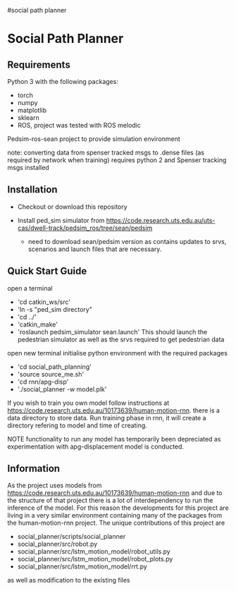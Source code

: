 #social path planner

Social Path Planner
===========================

Requirements
------------
Python 3 with the following packages:

* torch
* numpy
* matplotlib
* sklearn
* ROS, project was tested with ROS melodic

Pedsim-ros-sean project to provide simulation environment

note: converting data from spenser tracked msgs to .dense files (as required by
network when training) requires python 2 and Spenser tracking msgs installed


Installation
------------

* Checkout or download this repository

* Install ped_sim simulator from https://code.research.uts.edu.au/uts-cas/dwell-track/pedsim_ros/tree/sean/pedsim
    - need to download sean/pedsim version as contains updates to srvs,
      scenarios and launch files that are necessary. 

Quick Start Guide
-----------------

open a terminal 
* 'cd catkin_ws/src'
* 'ln -s "ped_sim directory"
* 'cd ../'
* 'catkin_make'
* 'roslaunch pedsim_simulator sean.launch'
This should launch the pedestrian simulator as well as the srvs required to get
pedestrian data

open new terminal
initialise python environment with the required packages
* 'cd social_path_planning'
* 'source source_me.sh'
* 'cd rnn/apg-disp'
* './social_planner -w model.plk'

If you wish to train you own model follow instructions at
https://code.research.uts.edu.au/10173639/human-motion-rnn. there is a data
directory to store data. Run training phase
in rnn, it will create a directory refering to model and time of creating. 

NOTE functionality to run any model has temporarily been
depreciated as experimentation with apg-displacement model is conducted. 


Information
-----------
As the project uses models from https://code.research.uts.edu.au/10173639/human-motion-rnn
and due to the structure of that project there is a lot of interdependency to
run the inference of the model. For this reason the developments for this
project are living in a very similar environment containing many of the
packages from the human-motion-rnn project. The unique contributions of this
project are
* social_planner/scripts/social_planner
* social_planner/src/robot.py
* social_planner/src/lstm_motion_model/robot_utils.py
* social_planner/src/lstm_motion_model/robot_plots.py
* social_planner/src/lstm_motion_model/rrt.py

as well as modification to the existing files
